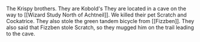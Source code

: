 The Krispy brothers. They are Kobold's They are located in a cave on the way to [[Wizard Study North of Achtneil]]. We killed their pet Scratch and Cockatrice. They also stole the green tandem bicycle from [[Fizzben]]. They also said that Fizzben stole Scratch, so they mugged him on the trail leading to the cave.